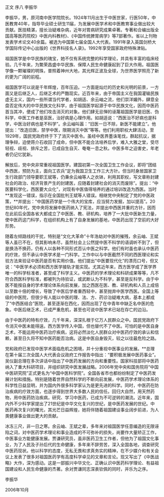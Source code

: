 正文 序八 李振华

 李振华，男，原河南中医学院院长。1924年11月出生于中医世家，行医50年，中医教育40年，指导毕业硕士研生11届，为发展中医学术和中医教育事业做出较大贡献。医技精湛，擅长治疑难杂病，近年对胃病研究成果卓著。专著和合编出版全国高等医药院校》中医内科教材》、《中国传统脾胃病学》等7部著作。省以上刊物发表学术论文40余篇。被选为中国第七届全国人大代表。1991年录入英国剑桥大学国际传记中心出版的《世界科技名人录》。1992年享受国家政府特殊津贴。

 祖国医学是中华民族的瑰宝，她不仅有系统完整的科学理论，并具有丰富的临床经验。几千年来，为繁荣昌盛中华民族、保障人民生命健康起到了巨大作用。祖国医学像一颗璀璨的明珠，普照着神州大地，其光辉正波及全球，为世界医学照亮了新的更为广阔的前程。



 祖国医学可以说是千年辉煌，百年压迫。一方面是灿烂的历史和光明的前景，一方面又是后继乏人，后继乏术的严酷现实。近百年来，由于帝国主义在我国灌输民族虚无主义，国内一些所谓当代学者，如胡适、余云岫之流，他们崇洋媚外，肆意全盘否定伟大的中华民族文化科学，由于祖国医学起源于中华民族文化，因而中医药首当其冲，便成了他们攻击消灭的对象。他们肆无忌惮的诬蔑祖国医学是旧医、伪科学，中医工作者是巫医，治好病是心理作用。如胡适说：“西医治不好病也是科学，中医治好病也是不科学”。余云岫叫嚣：“旧医一日不除，新医不能建立”。他提出：“改造旧医，禁学中医，限期消灭中医”等等。他们利用职权大肆活动，至1929年，国民党政府终于下了消灭中医令。虽经中医界墨诛笔伐，群起抗议，据理争辩，迫使蒋介石收回了成命，但中医不能合法培养后学，难入大雅之堂，受尽轻视、歧视、排斥之苦，已成自生自灭、奄奄一息之秋。中医多年之迫害史，年老者仍记忆犹新。

 解放后，党中央非常重视祖国医学。建国初第一次全国卫生工作会议，即将“团结中西医，预防为主，面向工农兵”定为我国卫生工作三大方针。但当时身居国家卫生行政部门领导要职王斌等，仍秉余云岫等人之衣钵，利用其职权，写文章称封建社会的政治、经济背景产生的封建医，应随着封建社会的消灭而废除”。提出：“中医要科学化，西医要大众化”，对现有中医值得培养的通过培训改造为西医。当时**发现这一错误，指示在全国批判王斌等人错误。相继党中央制定了党的中医政策，**并提出：“中国医药学是一个伟大的宝库，应当努力发掘，加以提高”。20世纪80年代，党中央将发展中医药纳入了宪法，并提出中西医并重的方针，因而在此前后全国各省大都成立了中医医、教、研机构，培养了一大批中医新生力量，使中医药这门科学，在组织机构上有了自身发展的基地，中医药出现了空前的大好形势。

 随着左倾路线的干扰，特别是“文化大革命”十年浩劫对中医的摧残，余云岫、王斌等人虽已不在，但其影响未尽，虽然社会上公然提中医不科学的语调听不到了，但是换汤不换药，仍有人以各种不同形式否认中医之科学。他们有时虽也承认中医药的疗效，但不承认中医学术是一门科学。工作中以与中医截然不同的西医理论和实验方法来验证中医药是否有实用价值。他们提出“中医要现代化”的漂亮口号，但又说：“中医学术必须和西方医学接轨才能实现。尤其近年来，西方医学成了医学界唯一的科学标准者，甚至成了科学主义。中医药的学术理论和科研成果等等，凡不符合西医科学标准，都被列为待验证，或武断认为不科学，甚至是反科学。由于中医不能按自身的学术理论体系向前发展，加之西医在医、教、研机构和人员上成倍以至数十倍的增长，导致了中医后学者重西轻中，甚至抛弃中医学西医。全国上等级的中医院，但很少有人能以中医的理、法、方、药诊治疑难大病，基本上都成了“中西医结合”医院，甚至逐渐在西化，因而出现了在中青年中缺乏名中医的危象。中医后继乏术，已成严重危机，甚至也可说中医学术已站在存亡的边沿。

 由于中医药的特有疗效，几千年来，深深扎根于亿万人民群众之中。国民党政府下令消灭中医未能得逞。西方医学传入中国，但也替代不了中医。可怕的是中医自身乏术，不能运用中医药治疗疾病，这将必然淡化人民群众对中医药疗效的承认和信赖，甚至日久将不知中医药能否治病。这是中医自身毁灭，较之以往最危险之路。

 党和政府已发现中医学术面临危机之困境，并十分重视中医事业的发展。**总理在第十届三次全国人大代表会议政府工作报告中指出：“要积极发展中医药事业”。吴仪副总理在多次讲话中指出了中医药发展的方向和重要性。国家科技部将中医药纳入了重大科研项目，并组织研究中医发展战略。2006年党中央和国务院将“中国中医研究院”正式更名为“中国中医科学院”。全国各省市也都纷纷制定了中医药发展计划和措施。特别是随着世界自然科学的不断向前发展，中医药学术理论体系的科学性日益显明，并为国内外很多科学家认为是更先进的科学。同时，中医药在防治疾病的疗效方面，也逐步得到世界大多数人民的信任。回归大自然，用天然药物，用中医药防治疾病，研究、学习中医药，已成为不可逆转的潮流。近年来，国内外不少科学家提出了21世纪是中华文化复兴的世纪，是中医药发展的世纪。中医药再次复兴的曙光，其光芒日益辉煌，她将伴随着祖国建设事业阔步前进，为人类健康事业做出更大的贡献。

 冰冻三尺，非一日之寒。余云岫、王斌之辈，多年来对祖国医学任意编造的无限诬陷之词，对中医药学术理论和事业造成的不可弥补的损失，尚要作大量矫正工作，中医事业方能健康发展。贾谦研究员，虽非医药卫生工作者，但他为了祖国文化事业，为了人民及子孙后代的生命健康，多年来不辞劳苦，深入全国各地，调查研究中医药现状。他以科学的态度，无私无畏和求真务实的精神，在不少媒介和有关会议上发表了很多对祖国医药学有高度科学卓见的文章和言论。现又写出了《中医战略》大作，深为感动。这是一部振兴中华文化、正确认识中医药科学理论、有益祖国建设和人民生命健康的杰著。余对贾谦同志深表钦佩的同时，并乐为之序。

 李振华

 2006年10月
